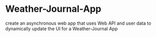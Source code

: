 # Weather-Journal-App
create an asynchronous web app that uses Web API and user data to dynamically update the UI for a Weather-Journal App

